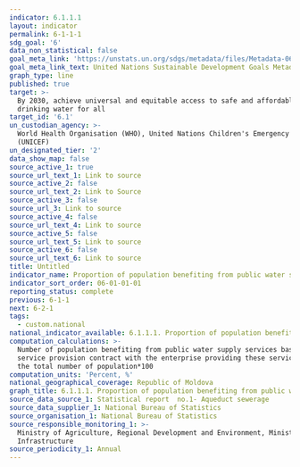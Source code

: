 ```yaml
---
indicator: 6.1.1.1
layout: indicator
permalink: 6-1-1-1
sdg_goal: '6'
data_non_statistical: false
goal_meta_link: 'https://unstats.un.org/sdgs/metadata/files/Metadata-06-01-01.pdf'
goal_meta_link_text: United Nations Sustainable Development Goals Metadata (pdf 428kB)
graph_type: line
published: true
target: >-
  By 2030, achieve universal and equitable access to safe and affordable
  drinking water for all
target_id: '6.1'
un_custodian_agency: >-
  World Health Organisation (WHO), United Nations Children's Emergency Fund
  (UNICEF)
un_designated_tier: '2'
data_show_map: false
source_active_1: true
source_url_text_1: Link to source
source_active_2: false
source_url_text_2: Link to Source
source_active_3: false
source_url_3: Link to source
source_active_4: false
source_url_text_4: Link to source
source_active_5: false
source_url_text_5: Link to source
source_active_6: false
source_url_text_6: Link to source
title: Untitled
indicator_name: Proportion of population benefiting from public water supply service
indicator_sort_order: 06-01-01-01
reporting_status: complete
previous: 6-1-1
next: 6-2-1
tags:
  - custom.national
national_indicator_available: 6.1.1.1. Proportion of population benefiting from public water supply service
computation_calculations: >-
  Number of population benefiting from public water supply services based on a
  service provision contract with the enterprise providing these services out of
  the total number of population*100
computation_units: 'Percent, %'
national_geographical_coverage: Republic of Moldova
graph_title: 6.1.1.1. Proportion of population benefiting from public water supply service
source_data_source_1: Statistical report  no.1- Aqueduct sewerage
source_data_supplier_1: National Bureau of Statistics
source_organisation_1: National Bureau of Statistics
source_responsible_monitoring_1: >-
  Ministry of Agriculture, Regional Development and Environment, Ministry of
  Infrastructure
source_periodicity_1: Annual
---
```

